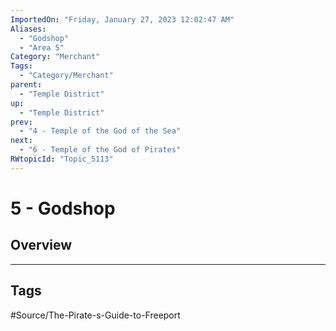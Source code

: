 ```yaml
---
ImportedOn: "Friday, January 27, 2023 12:02:47 AM"
Aliases:
  - "Godshop"
  - "Area 5"
Category: "Merchant"
Tags:
  - "Category/Merchant"
parent:
  - "Temple District"
up:
  - "Temple District"
prev:
  - "4 - Temple of the God of the Sea"
next:
  - "6 - Temple of the God of Pirates"
RWtopicId: "Topic_5113"
---
```

# 5 - Godshop
## Overview

---
## Tags
#Source/The-Pirate-s-Guide-to-Freeport

